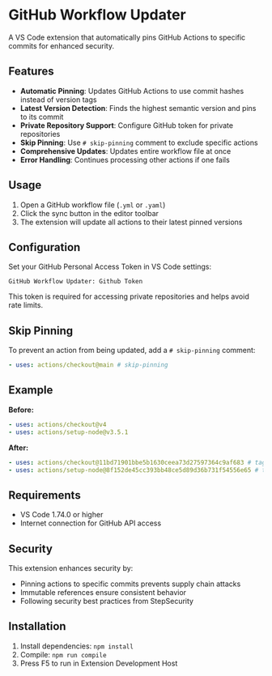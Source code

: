 # GitHub Workflow Updater

A VS Code extension that automatically pins GitHub Actions to specific commits for enhanced security.

## Features

- **Automatic Pinning**: Updates GitHub Actions to use commit hashes instead of version tags
- **Latest Version Detection**: Finds the highest semantic version and pins to its commit
- **Private Repository Support**: Configure GitHub token for private repositories
- **Skip Pinning**: Use `# skip-pinning` comment to exclude specific actions
- **Comprehensive Updates**: Updates entire workflow file at once
- **Error Handling**: Continues processing other actions if one fails

## Usage

1. Open a GitHub workflow file (`.yml` or `.yaml`)
2. Click the sync button in the editor toolbar
3. The extension will update all actions to their latest pinned versions

## Configuration

Set your GitHub Personal Access Token in VS Code settings:

```
GitHub Workflow Updater: Github Token
```

This token is required for accessing private repositories and helps avoid rate limits.

## Skip Pinning

To prevent an action from being updated, add a `# skip-pinning` comment:

```yaml
- uses: actions/checkout@main # skip-pinning
```

## Example

**Before:**
```yaml
- uses: actions/checkout@v4
- uses: actions/setup-node@v3.5.1
```

**After:**
```yaml
- uses: actions/checkout@11bd71901bbe5b1630ceea73d27597364c9af683 # tag v4.2.2
- uses: actions/setup-node@8f152de45cc393bb48ce5d89d36b731f54556e65 # tag v4.0.0
```

## Requirements

- VS Code 1.74.0 or higher
- Internet connection for GitHub API access

## Security

This extension enhances security by:
- Pinning actions to specific commits prevents supply chain attacks
- Immutable references ensure consistent behavior
- Following security best practices from StepSecurity

## Installation

1. Install dependencies: `npm install`
2. Compile: `npm run compile`
3. Press F5 to run in Extension Development Host